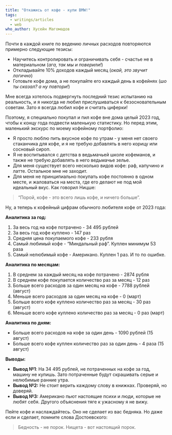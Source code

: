 ```yaml
---
title: "Откажись от кофе - купи BMW!"
tags:
  - writings/articles
  - web
who_author: Хусейн Магомадов
---
```


Почти в каждой книге по ведению личных расходов повторяются примерно следующие тезисы:

- Научитесь контролировать и ограничивать себя - счастье не в материальном (_ага, так мы и поверили!_)
- Откладывайте 10% доходов каждый месяц (_окай, это звучит логично_)
- Готовьте кофе дома, а не покупайте его каждый день в кофейнях (_шо ты сказал? а ну повтори!_)

Мне всегда хотелось подвергнуть последний тезис испытанию на реальность, и я никогда не любил прислушиваться к безосновательным советам. Зато я всегда любил кофе и считать циферки!

Поэтому, я специально покупал и пил кофе вне дома целый 2023 год, чтобы к концу года подвести маленькую статистику. Но перед этим, маленький экскурс по моему кофейному портфолио:

- Я просто люблю пить вкусное кофе по утрам - у меня нет своего стаканчика для кофе, и я не требую добавлять в него корицу или сосновый сироп.
- Я не воспитывался с детства в ведьмачьей школе кофеманов, и также не требую добавлять в него ведьмачье зелье.
- Для меня существует всего несколько видов кофе: раф, капучино и латте. Остальное мне не заходит.
- Для меня не принципиально покупать кофе постоянно в одном месте, и жаловаться на места, где его делают не под мой идеальный вкус. Как говорил Ницше:

> “Порой, кофе - это всего лишь кофе, и ничего больше”.

Ну, а теперь к кофейный цифрам обычного любителя кофе от 2023 года:

**Аналитика за год:**

1. За весь год на кофе потрачено - 34 495 рублей
2. За весь год кофе куплено - 147 раз
3. Средняя цена покупаемого кофе - 233 рубля
4. Самый любимый кофе - “Миндальный раф”. Куплен минимум 53 раза
5. Самый нелюбимый кофе - Американо. Куплен 1 раз. И то по ошибке.

**Аналитика по месяцам:**

1. В среднем за каждый месяц на кофе потрачено - 2874 рубля
2. В среднем кофе покупается количество раз за месяц - 12 раз
3. Больше всего расходов за один месяц на кофе - 7788 рублей (август)
4. Меньше всего расходов за один месяц на кофе - 0 (март)
5. Больше всего кофе куплено количество раз за месяц - 30 раз (август)
6. Меньше всего кофе куплено количество раз за месяц - 0 раз (март)

**Аналитика по дням:**

- Больше всего расходов на кофе за один день - 1090 рублей (15 август)
- Больше всего кофе куплен количество раз за один день - 4 раза (15 август)

**Выводы:**

- **Вывод №1**: На 34 495 рублей, не потраченных на кофе за год, машину не купишь. Зато потраченные будут скрашивать серые и нелюбимые ранние утра.
- **Вывод №2:** Не стоит верить каждому слову в книжках. Проверяй, но доверяй.
- **Вывод №3:** Американо пьют настоящие психи и люди, которые не любят себя. Другого объяснения тяге к ужасному я не вижу.

Пейте кофе и наслаждайтесь. Оно не сделает из вас бедняка. Но даже если и сделает, помните слова Достоевского:

> Бедность - не порок. Нищета - вот настоящий порок.
